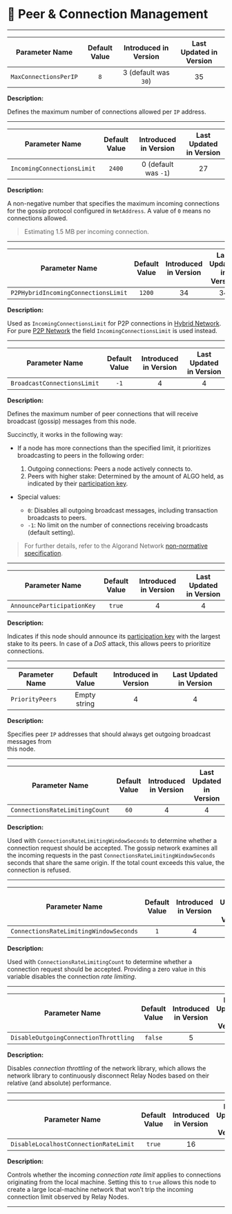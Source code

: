 # 📡 Peer & Connection Management

---

| Parameter Name        | Default Value | Introduced in Version | Last Updated in Version |
|-----------------------|:-------------:|:---------------------:|:-----------------------:|
| `MaxConnectionsPerIP` |      `8`      | 3 (default was `30`)  |           35            |

**Description:**

Defines the maximum number of connections allowed per `IP` address.

---

| Parameter Name             | Default Value | Introduced in Version | Last Updated in Version |
|----------------------------|:-------------:|:---------------------:|:-----------------------:|
| `IncomingConnectionsLimit` |    `2400`     | 0 (default was `-1`)  |           27            |

**Description:**

A non-negative number that specifies the maximum incoming connections for the gossip
protocol configured in `NetAddress`. A value of `0` means no connections allowed.

> Estimating 1.5 MB per incoming connection.

---

| Parameter Name                      | Default Value | Introduced in Version | Last Updated in Version |
|-------------------------------------|:-------------:|:---------------------:|:-----------------------:|
| `P2PHybridIncomingConnectionsLimit` |    `1200`     |          34           |           34            |

**Description:**

Used as `IncomingConnectionsLimit` for P2P connections in [Hybrid Network](../network/network-nn-definitions-hybrid.md).
For pure [P2P Network](../network/network-nn-definitions-p2p.md) the field `IncomingConnectionsLimit`
is used instead.

---

| Parameter Name              | Default Value | Introduced in Version | Last Updated in Version |
|-----------------------------|:-------------:|:---------------------:|:-----------------------:|
| `BroadcastConnectionsLimit` |     `-1`      |           4           |            4            |

**Description:**

Defines the maximum number of peer connections that will receive broadcast (gossip)
messages from this node.

Succinctly, it works in the following way:

- If a node has more connections than the specified limit, it prioritizes broadcasting
to peers in the following order:
    1. Outgoing connections: Peers a node actively connects to.
    2. Peers with higher stake: Determined by the amount of ALGO held, as indicated
       by their [participation key](../partkey.md#voting-keys-).

- Special values:
    - `0`: Disables all outgoing broadcast messages, including transaction broadcasts to peers.
    - `-1`: No limit on the number of connections receiving broadcasts (default setting).

> For further details, refer to the Algorand Network [non-normative specification](../network/network-overview.md).

---

| Parameter Name             | Default Value | Introduced in Version | Last Updated in Version |
|----------------------------|:-------------:|:---------------------:|:-----------------------:|
| `AnnounceParticipationKey` |    `true`     |           4           |            4            |

**Description:**

Indicates if this node should announce its [participation key](../partkey.md#voting-keys-)
with the largest stake to its peers. In case of a _DoS_ attack, this allows peers
to prioritize connections.

---

| Parameter Name  | Default Value | Introduced in Version | Last Updated in Version |
|-----------------|:-------------:|:---------------------:|:-----------------------:|
| `PriorityPeers` | Empty string  |           4           |            4            |

**Description:**

Specifies peer `IP` addresses that should always get outgoing broadcast messages from\
this node.

---

| Parameter Name                 | Default Value | Introduced in Version | Last Updated in Version |
|--------------------------------|:-------------:|:---------------------:|:-----------------------:|
| `ConnectionsRateLimitingCount` |     `60`      |           4           |            4            |

**Description:**

Used with `ConnectionsRateLimitingWindowSeconds` to determine whether a connection
request should be accepted. The gossip network examines all the incoming requests
in the past `ConnectionsRateLimitingWindowSeconds` seconds that share the same origin.
If the total count exceeds this value, the connection is refused.

---

| Parameter Name                         | Default Value | Introduced in Version | Last Updated in Version |
|----------------------------------------|:-------------:|:---------------------:|:-----------------------:|
| `ConnectionsRateLimitingWindowSeconds` |      `1`      |           4           |            4            |

**Description:**

Used with `ConnectionsRateLimitingCount` to determine whether a connection request
should be accepted. Providing a zero value in this variable disables the connection
_rate limiting_.

---

| Parameter Name                        | Default Value | Introduced in Version | Last Updated in Version |
|---------------------------------------|:-------------:|:---------------------:|:-----------------------:|
| `DisableOutgoingConnectionThrottling` |    `false`    |           5           |            5            |

**Description:**

Disables _connection throttling_ of the network library, which allows the network
library to continuously disconnect Relay Nodes based on their relative (and absolute)
performance.

---

| Parameter Name                        | Default Value | Introduced in Version | Last Updated in Version |
|---------------------------------------|:-------------:|:---------------------:|:-----------------------:|
| `DisableLocalhostConnectionRateLimit` |    `true`     |          16           |           16            |

**Description:**

Controls whether the incoming _connection rate limit_ applies to connections originating
from the local machine. Setting this to `true` allows this node to create a large
local-machine network that won’t trip the incoming connection limit observed by
Relay Nodes.

---